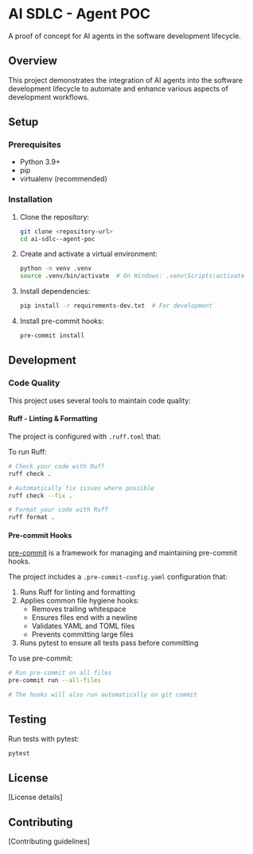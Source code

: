 # AI SDLC - Agent POC

A proof of concept for AI agents in the software development lifecycle.

## Overview

This project demonstrates the integration of AI agents into the software development lifecycle to automate and enhance various aspects of development workflows.

## Setup

### Prerequisites

- Python 3.9+
- pip
- virtualenv (recommended)

### Installation

1. Clone the repository:
   ```bash
   git clone <repository-url>
   cd ai-sdlc--agent-poc
   ```

2. Create and activate a virtual environment:
   ```bash
   python -m venv .venv
   source .venv/bin/activate  # On Windows: .venv\Scripts\activate
   ```

3. Install dependencies:
   ```bash
   pip install -r requirements-dev.txt  # For development
   ```

4. Install pre-commit hooks:
   ```bash
   pre-commit install
   ```

## Development

### Code Quality

This project uses several tools to maintain code quality:

#### Ruff - Linting & Formatting

The project is configured with `.ruff.toml` that:

To run Ruff:

```bash
# Check your code with Ruff
ruff check .

# Automatically fix issues where possible
ruff check --fix .

# Format your code with Ruff
ruff format .
```

#### Pre-commit Hooks

[pre-commit](https://pre-commit.com/) is a framework for managing and maintaining pre-commit hooks.

The project includes a `.pre-commit-config.yaml` configuration that:

1. Runs Ruff for linting and formatting
2. Applies common file hygiene hooks:
   - Removes trailing whitespace
   - Ensures files end with a newline
   - Validates YAML and TOML files
   - Prevents committing large files
3. Runs pytest to ensure all tests pass before committing

To use pre-commit:

```bash
# Run pre-commit on all files
pre-commit run --all-files

# The hooks will also run automatically on git commit
```

## Testing

Run tests with pytest:

```bash
pytest
```

## License

[License details]

## Contributing

[Contributing guidelines] 